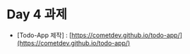 # Day 4 과제

- [Todo-App 제작] : [https://cometdev.github.io/todo-app/](https://cometdev.github.io/todo-app/)
